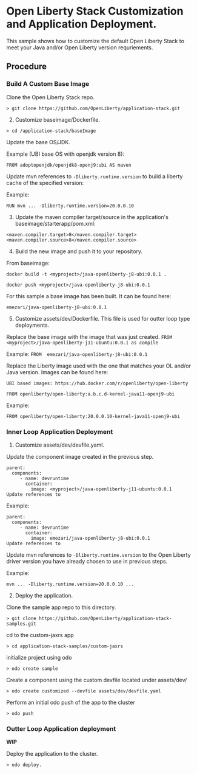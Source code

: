 # Open Liberty Stack Customization and Application Deployment.

This sample shows how to customize the default Open Liberty Stack to meet your Java and/or Open Liberty version requriements.

## Procedure

### Build A Custom Base Image

Clone the Open Liberty Stack repo.
```
> git clone https://github.com/OpenLiberty/application-stack.git
```
2. Customize baseimage/Dockerfile.

```
> cd /application-stack/baseImage
```

Update the base OS/JDK.

Example (UBI base OS with openjdk version 8):

`FROM adoptopenjdk/openjdk8-openj9:ubi AS maven`

Update mvn references to `-Dliberty.runtime.version` to build a liberty cache of the specified version:

Example: 

`RUN mvn ... -Dliberty.runtime.version=20.0.0.10`

3. Update the maven compiler target/source in the application's  baseimage/starterapp/pom.xml:

`<maven.compiler.target>8</maven.compiler.target>`
`<maven.compiler.source>8</maven.compiler.source>`

4. Build the new image and push it to your repository.

From baseimage:

`docker build -t <myproject>/java-openliberty-j8-ubi:0.0.1 .`

`docker push <myproject>/java-openliberty-j8-ubi:0.0.1`

For this sample a base image has been built. It can be found here:

`emezari/java-openliberty-j8-ubi:0.0.1`

5. Customize assets/dev/Dockerfile. This file is used for outter loop type deployments.

Replace the base image with the image that was just created.
`FROM  <myproject>/java-openliberty-j11-ubuntu:0.0.1 as compile`

Example:
`FROM  emezari/java-openliberty-j8-ubi:0.0.1`

Replace the Liberty image used with the one that matches your OL and/or Java version.
Images can be found here:

```
UBI based images: https://hub.docker.com/r/openliberty/open-liberty
```

`FROM openliberty/open-liberty:a.b.c.d-kernel-java11-openj9-ubi`

Example:

`FROM openliberty/open-liberty:20.0.0.10-kernel-java11-openj9-ubi`


### Inner Loop Application Deployment

1. Customize assets/dev/devfile.yaml.

Update the component image created in the previous step.

```
parent:
  components:
     - name: devruntime
       container:
         image: <myproject>/java-openliberty-j11-ubuntu:0.0.1
Update references to 
```
Example:
```
parent:
  components:
     - name: devruntime
       container:
         image: emezari/java-openliberty-j8-ubi:0.0.1
Update references to 
```

Update mvn references to `-Dliberty.runtime.version` to the Open Liberty driver version you have already chosen to use in previous steps.

Example:

```
mvn ... -Dliberty.runtime.version=20.0.0.10 ...
```


2. Deploy the application.


Clone the sample app repo to this directory.

```
> git clone https://github.com/OpenLiberty/application-stack-samples.git
```

cd to the custom-jaxrs app

```
> cd application-stack-samples/custom-jaxrs
```

initialize project using odo

```
> odo create sample
```

Create a component using the custom devfile located under assets/dev/

```
> odo create customized --devfile assets/dev/devfile.yaml
```

Perform an initial odo push of the app to the cluster

```
> odo push 
```


### Outter Loop Application deployment

**WIP**

Deploy the application to the cluster.

```
> odo deploy.
```